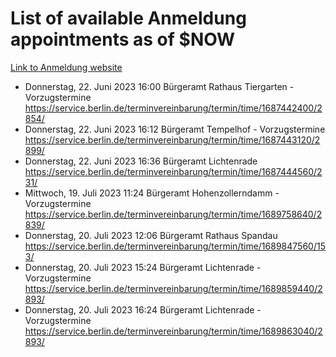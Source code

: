 # List of available Anmeldung appointments as of $NOW
[Link to Anmeldung website](https://service.berlin.de/terminvereinbarung/termin/tag.php?termin=1&anliegen[]=120686&dienstleisterlist=122210,122217,327316,122219,327312,122227,327314,122231,327346,122243,327348,122254,122252,329742,122260,329745,122262,329748,122271,327278,122273,327274,122277,327276,330436,122280,327294,122282,327290,122284,327292,122291,327270,122285,327266,122286,327264,122296,327268,150230,329760,122297,327286,122294,327284,122312,329763,122314,329775,122304,327330,122311,327334,122309,327332,317869,122281,327352,122279,329772,122283,122276,327324,122274,327326,122267,329766,122246,327318,122251,327320,122257,327322,122208,327298,122226,327300&herkunft=http%3A%2F%2Fservice.berlin.de%2Fdienstleistung%2F120686%2F)
- Donnerstag, 22. Juni 2023 16:00 Bürgeramt Rathaus Tiergarten - Vorzugstermine https://service.berlin.de/terminvereinbarung/termin/time/1687442400/2854/
- Donnerstag, 22. Juni 2023 16:12 Bürgeramt Tempelhof - Vorzugstermine https://service.berlin.de/terminvereinbarung/termin/time/1687443120/2899/
- Donnerstag, 22. Juni 2023 16:36 Bürgeramt Lichtenrade https://service.berlin.de/terminvereinbarung/termin/time/1687444560/231/
- Mittwoch, 19. Juli 2023 11:24 Bürgeramt Hohenzollerndamm - Vorzugstermine https://service.berlin.de/terminvereinbarung/termin/time/1689758640/2839/
- Donnerstag, 20. Juli 2023 12:06 Bürgeramt Rathaus Spandau https://service.berlin.de/terminvereinbarung/termin/time/1689847560/153/
- Donnerstag, 20. Juli 2023 15:24 Bürgeramt Lichtenrade - Vorzugstermine https://service.berlin.de/terminvereinbarung/termin/time/1689859440/2893/
- Donnerstag, 20. Juli 2023 16:24 Bürgeramt Lichtenrade - Vorzugstermine https://service.berlin.de/terminvereinbarung/termin/time/1689863040/2893/
